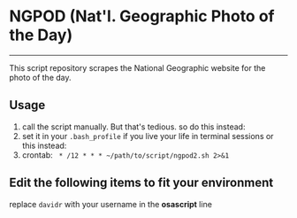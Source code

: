 # NGPOD (Nat'l. Geographic Photo of the Day)
---
This script repository scrapes the National Geographic website for the photo of the day.

## Usage

 1. call the script manually. But that's tedious. so do this instead:
 2. set it in your `.bash_profile` if you live your life in terminal sessions or this instead:
 3. crontab:
   ` * /12 * * * ~/path/to/script/ngpod2.sh 2>&1`

## Edit the following items to fit your environment
replace `davidr` with your username in the **osascript** line

